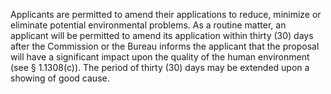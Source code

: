 Applicants are permitted to amend their applications to reduce, minimize or eliminate potential environmental problems. As a routine matter, an applicant will be permitted to amend its application within thirty (30) days after the Commission or the Bureau informs the applicant that the proposal will have a significant impact upon the quality of the human environment (see § 1.1308(c)). The period of thirty (30) days may be extended upon a showing of good cause.

